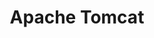 ---
blog: http://blogs.apache.org/tomcat/
git: https://github.com/apache/tomcat
images:
- apache_tomcat-icon.svg
- apache_tomcat-ar21.svg
logohandle: apache_tomcat
sort: tomcat
tags:
- apache
- java
- application_server
title: Apache Tomcat
twitter: https://x.com/TheApacheTomcat
website: http://tomcat.apache.org/
wikipedia: https://en.wikipedia.org/wiki/Apache_Tomcat
youtube: https://www.youtube.com/c/ApacheTomcatOfficial
---